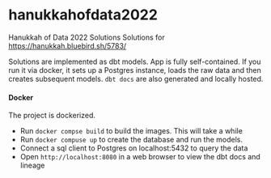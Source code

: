 # hanukkahofdata2022
Hanukkah of Data 2022 Solutions
Solutions for https://hanukkah.bluebird.sh/5783/

Solutions are implemented as dbt models.
App is fully self-contained. If you run it via docker, it sets up a Postgres instance,
loads the raw data and then creates subsequent models. `dbt docs` are also generated
and locally hosted.

#### Docker
The project is dockerized. 
  - Run `docker compse build` to build the images. This will take a while
  - Run `docker compuse up` to create the database and run the models.
  - Connect a sql client to Postgres on localhost:5432 to query the data
  - Open `http://localhost:8080` in a web browser to view the dbt docs and lineage


